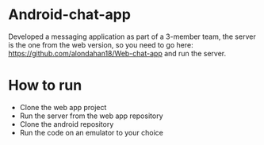 # Android-chat-app
Developed a messaging application as part of a 3-member team, the server is the one from the web version, so you need to go here: https://github.com/alondahan18/Web-chat-app and run the server.
# How to run
- Clone the web app project
- Run the server from the web app repository
- Clone the android repository
- Run the code on an emulator to your choice
